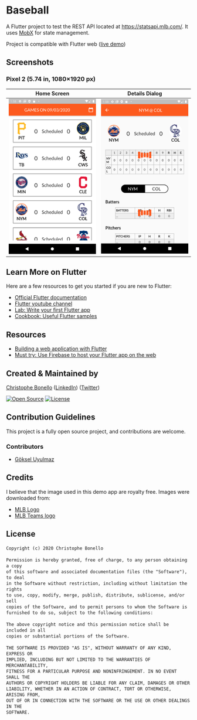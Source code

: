 # Baseball

A Flutter project to test the REST API located at https://statsapi.mlb.com/. It uses [MobX](https://github.com/mobxjs/mobx) for state management.

Project is compatible with Flutter web ([live demo](https://baseball-9d98f.web.app)) 

## Screenshots

### Pixel 2 (5.74 in, 1080×1920 px)

Home Screen | Details Dialog
--- | ---
![Main Screen](/screenshots/home_screen.png?raw=true "Main Screen") | ![Timer Dialog](/screenshots/details_screen.png?raw=true "Timer Dialog")

## Learn More on Flutter

Here are a few resources to get you started if you are new to Flutter:

- [Official Flutter documentation](https://flutter.dev/docs)
- [Flutter youtube channel](https://www.youtube.com/channel/UCwXdFgeE9KYzlDdR7TG9cMw)
- [Lab: Write your first Flutter app](https://flutter.io/docs/get-started/codelab)
- [Cookbook: Useful Flutter samples](https://flutter.io/docs/cookbook)

## Resources

- [Building a web application with Flutter](https://flutter.dev/docs/get-started/web)
- [Must try: Use Firebase to host your Flutter app on the web](https://medium.com/flutter/must-try-use-firebase-to-host-your-flutter-app-on-the-web-852ee533a469)

## Created & Maintained by

[Christophe Bonello](https://github.com/cbonello)
([LinkedIn](https://www.linkedin.com/in/christophe-bonello))
([Twitter](https://twitter.com/chbonello))

[![Open Source](https://badges.frapsoft.com/os/v1/open-source.svg?v=102)](https://opensource.org/licenses/MIT)
[![License](https://img.shields.io/badge/license-MIT-purple)](https://github.com/cbonello/amiidex/blob/master/LICENSE)

## Contribution Guidelines

This project is a fully open source project, and contributions are welcome.

### Contributors

- [Göksel Uyulmaz](https://github.com/guyulmaz)

## Credits

I believe that the image used in this demo app are royalty free. Images were downloaded from:

- [MLB Logo](https://freebiesupply.com/logos/major-league-baseball-logo/)
- [MLB Teams logo](https://freebiesupply.com/s/mlb-logos/)

## License

```
Copyright (c) 2020 Christophe Bonello

Permission is hereby granted, free of charge, to any person obtaining a copy
of this software and associated documentation files (the "Software"), to deal
in the Software without restriction, including without limitation the rights
to use, copy, modify, merge, publish, distribute, sublicense, and/or sell
copies of the Software, and to permit persons to whom the Software is
furnished to do so, subject to the following conditions:

The above copyright notice and this permission notice shall be included in all
copies or substantial portions of the Software.

THE SOFTWARE IS PROVIDED "AS IS", WITHOUT WARRANTY OF ANY KIND, EXPRESS OR
IMPLIED, INCLUDING BUT NOT LIMITED TO THE WARRANTIES OF MERCHANTABILITY,
FITNESS FOR A PARTICULAR PURPOSE AND NONINFRINGEMENT. IN NO EVENT SHALL THE
AUTHORS OR COPYRIGHT HOLDERS BE LIABLE FOR ANY CLAIM, DAMAGES OR OTHER
LIABILITY, WHETHER IN AN ACTION OF CONTRACT, TORT OR OTHERWISE, ARISING FROM,
OUT OF OR IN CONNECTION WITH THE SOFTWARE OR THE USE OR OTHER DEALINGS IN THE
SOFTWARE.
```
